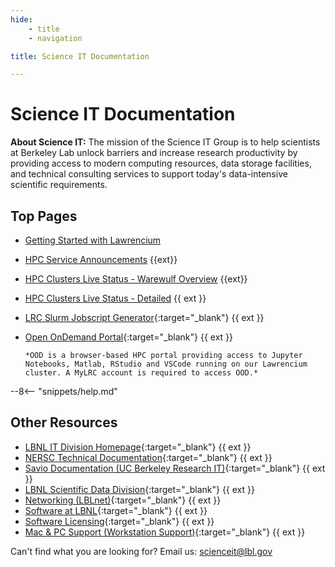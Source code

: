 ```yaml
---
hide:
    - title
    - navigation

title: Science IT Documentation

---
```


# **Science IT Documentation**

<div class="md-mission">
<strong>About Science IT:</strong> The mission of the Science IT Group is to help scientists at Berkeley Lab unlock barriers and increase research productivity by providing access to modern computing resources, data storage facilities, and technical consulting services to support today's data-intensive scientific requirements.
</div>

## **Top Pages**

- [Getting Started with Lawrencium](hpc/getting-started.md) 
- [HPC Service Announcements](https://it.lbl.gov/service/scienceit/high-performance-computing/status/) {{ext}}
- [HPC Clusters Live Status - Warewulf Overview](hpc/status.md) {{ext}}
- [HPC Clusters Live Status - Detailed](https://hpcs-stats.lbl.gov/cluster_utilization/state_cluster/) {{ ext }}
- [LRC Slurm Jobscript Generator](https://lbnl-science-it.github.io/lrc-jobscript/src/lrc-calculator.html){:target="_blank"} {{ ext }}
- [Open OnDemand Portal](https://lrc-ondemand.lbl.gov/){:target="_blank"} {{ ext }} 

      *OOD is a browser-based HPC portal providing access to Jupyter Notebooks, Matlab, RStudio and VSCode running on our Lawrencium cluster. A MyLRC account is required to access OOD.*

--8<-- "snippets/help.md"

<!--
## **Computing Resources**

- **LRC**: Lawrencium Computing Cluster
- **ES1**: Einsteinium GPU Computing Cluster
- **SRDC**: Secure Research Data and Compute

    *SDRC is a high-security HPC computing cluster jointly managed by Science IT @ LBL and UC Berkeley for confidential (PII) data processing and computing.*

- **GCP**: Google Cloud Platform
- **AWS**: Amazon Web Services

## **Data Transfer and Storage**

- **SPSS**: Scientific Project Storage System
- **Globus** at Berkeley Lab
    - LRC Data Transfer Endpoint
    - Amazon AWS S3 Endpoint
    - GCP Google Cloud Storage Endpoint
    - Google Drive Endpoint
-->

## **Other Resources**

- [LBNL IT Division Homepage](https://it.lbl.gov){:target="_blank"} {{ ext }}
- [NERSC Technical Documentation](https://docs.nersc.gov){:target="_blank"} {{ ext }}
- [Savio Documentation (UC Berkeley Research IT)](https://researchit.berkeley.edu){:target="_blank"} {{ ext }}
- [LBNL Scientific Data Division](https://crd.lbl.gov/divisions/scidata){:target="_blank"} {{ ext }}
- [Networking (LBLnet)](https://it.lbl.gov/service/networking/){:target="_blank"} {{ ext }}
- [Software at LBNL](https://software.lbl.gov/){:target="_blank"} {{ ext }}
- [Software Licensing](https://it.lbl.gov/service/software-licensing/){:target="_blank"} {{ ext }}
- [Mac & PC Support (Workstation Support)](https://it.lbl.gov/group/it-support-services/workstation-support/){:target="_blank"} {{ ext }}

Can't find what you are looking for? Email us: <a href="mailto:scienceit@lbl.gov">scienceit@lbl.gov</a>